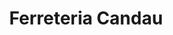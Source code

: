 ---
title: "Ferreteria Candau"
url: /mataro/ferreteria-candau-ronda-de-leopold-odonell/
shop: Eisenwaren
---